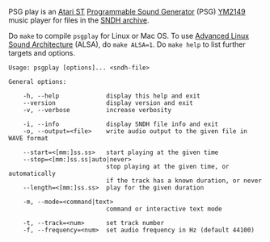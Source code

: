 PSG play is an [Atari ST](https://en.wikipedia.org/wiki/Atari_ST)
[Programmable Sound Generator](https://en.wikipedia.org/wiki/Programmable_sound_generator) (PSG)
[YM2149](https://en.wikipedia.org/wiki/General_Instrument_AY-3-8910) music
player for files in the [SNDH archive](http://sndh.atari.org/).

Do `make` to compile `psgplay` for Linux or Mac OS. To use
[Advanced Linux Sound Architecture](https://en.wikipedia.org/wiki/Advanced_Linux_Sound_Architecture)
(ALSA), do `make ALSA=1`. Do `make help` to list further targets and options.

```
Usage: psgplay [options]... <sndh-file>

General options:

    -h, --help             display this help and exit
    --version              display version and exit
    -v, --verbose          increase verbosity

    -i, --info             display SNDH file info and exit
    -o, --output=<file>    write audio output to the given file in WAVE format

    --start=<[mm:]ss.ss>   start playing at the given time
    --stop=<[mm:]ss.ss|auto|never>
                           stop playing at the given time, or automatically
                           if the track has a known duration, or never
    --length=<[mm:]ss.ss>  play for the given duration

    -m, --mode=<command|text>
                           command or interactive text mode

    -t, --track=<num>      set track number
    -f, --frequency=<num>  set audio frequency in Hz (default 44100)
```
